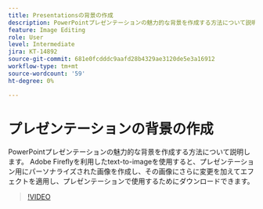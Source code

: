 ```yaml
---
title: Presentationsの背景の作成
description: PowerPointプレゼンテーションの魅力的な背景を作成する方法について説明します。
feature: Image Editing
role: User
level: Intermediate
jira: KT-14892
source-git-commit: 681e0fcdddc9aafd28b4329ae3120de5e3a16912
workflow-type: tm+mt
source-wordcount: '59'
ht-degree: 0%

---
```


# プレゼンテーションの背景の作成

PowerPointプレゼンテーションの魅力的な背景を作成する方法について説明します。 Adobe Fireflyを利用したtext-to-imageを使用すると、プレゼンテーション用にパーソナライズされた画像を作成し、その画像にさらに変更を加えてエフェクトを適用し、プレゼンテーションで使用するためにダウンロードできます。

>[!VIDEO](https://video.tv.adobe.com/v/3427117?quality=12&learn=on&hidetitle=true)
